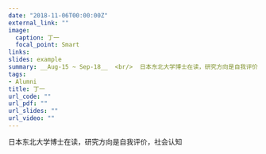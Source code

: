 ```yaml
---
date: "2018-11-06T00:00:00Z"
external_link: ""
image:
  caption: 丁一
  focal_point: Smart
links: 
slides: example
summary: __Aug-15 ~ Sep-18__  <br/>  日本东北大学博士在读，研究方向是自我评价，社会认知
tags:
- Alumni
title: 丁一
url_code: ""
url_pdf: ""
url_slides: ""
url_video: ""
---
```

日本东北大学博士在读，研究方向是自我评价，社会认知
